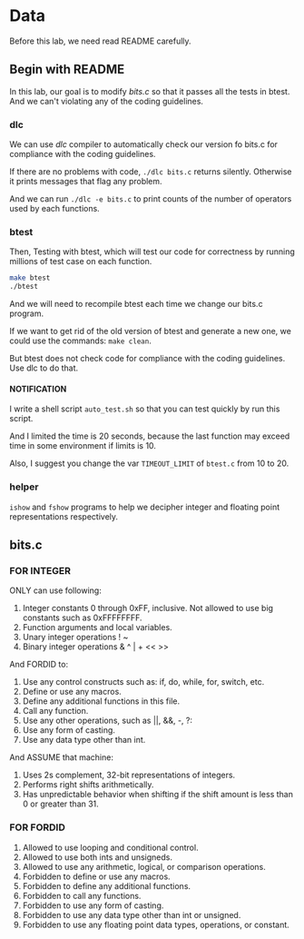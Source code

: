 # Data

Before this lab, we need read README carefully.

## Begin with README

In this lab, our goal is to modify *bits.c* so that it passes all the tests in btest. And we can't violating any of the coding guidelines.

### dlc

We can use *dlc* compiler to automatically check our version fo bits.c for compliance with the coding guidelines.

If there are no problems with code, `./dlc bits.c` returns silently. Otherwise it prints messages that flag any problem.

And we can run `./dlc -e bits.c` to print counts of the number of operators used by each functions.

### btest

Then, Testing with btest, which will test our code for correctness by running millions of test case on each function.

```bash
make btest
./btest
```

And we will need to recompile btest each time we change our bits.c program.

If we want to get rid of the old version of btest and generate a new one, we could use the commands: `make clean`.

But btest does not check code for compliance with the coding guidelines. Use dlc to do that.

#### NOTIFICATION

I write a shell script `auto_test.sh` so that you can test quickly by run this script.

And I limited the time is 20 seconds, because the last function may exceed time in some environment if limits is 10.

Also, I suggest you change the var `TIMEOUT_LIMIT` of `btest.c` from 10 to 20.

### helper

`ishow` and `fshow` programs to help we decipher integer and floating point representations respectively.

## bits.c

### FOR INTEGER

ONLY can use following:

1. Integer constants 0 through 0xFF, inclusive. Not allowed to use big constants such as 0xFFFFFFFF.
2. Function arguments and local variables.
3. Unary integer operations ! ~
4. Binary integer operations & ^ | + << >>

And FORDID to:

1. Use any control constructs such as: if, do, while, for, switch, etc.
2. Define or use any macros.
3. Define any additional functions in this file.
4. Call any function.
5. Use any other operations, such as ||, &&, -, ?:
6. Use any form of casting.
7. Use any data type other than int.

And ASSUME that machine:

1. Uses 2s complement, 32-bit representations of integers.
2. Performs right shifts arithmetically.
3. Has unpredictable behavior when shifting if the shift amount is less than 0 or greater than 31.

### FOR FORDID

1. Allowed to use looping and conditional control.
2. Allowed to use both ints and unsigneds.
3. Allowed to use any arithmetic, logical, or comparison operations.
4. Forbidden to define or use any macros.
5. Forbidden to define any additional functions.
6. Forbidden to call any functions.
7. Forbidden to use any form of casting.
8. Forbidden to use any data type other than int or unsigned.
9. Forbidden to use any floating point data types, operations, or constant.
